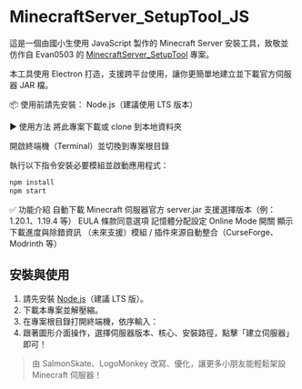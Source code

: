 # MinecraftServer_SetupTool_JS

這是一個由國小生使用 JavaScript 製作的 Minecraft Server 安裝工具，致敬並仿作自 Evan0503 的 [MinecraftServer_SetupTool](https://github.com/evan0513/MinecraftServer_SetupTool) 專案。

本工具使用 Electron 打造，支援跨平台使用，讓你更簡單地建立並下載官方伺服器 JAR 檔。

📦 使用前請先安裝：
Node.js（建議使用 LTS 版本）

▶️ 使用方法
將此專案下載或 clone 到本地資料夾

開啟終端機（Terminal）並切換到專案根目錄

執行以下指令安裝必要模組並啟動應用程式：

```bash
npm install
npm start
````

✅ 功能介紹
自動下載 Minecraft 伺服器官方 server.jar
支援選擇版本（例：1.20.1、1.19.4 等）
EULA 條款同意選項
記憶體分配設定
Online Mode 開關
顯示下載進度與除錯資訊
（未來支援）模組 / 插件來源自動整合（CurseForge、Modrinth 等）

## 安裝與使用

1. 請先安裝 [Node.js](https://nodejs.org/zh-tw/)（建議 LTS 版）。
2. 下載本專案並解壓縮。
3. 在專案根目錄打開終端機，依序輸入：
4. 跟著圖形介面操作，選擇伺服器版本、核心、安裝路徑，點擊「建立伺服器」即可！

> 由 SalmonSkate、LogoMonkey 改寫、優化，讓更多小朋友能輕鬆架設 Minecraft 伺服器！

```
